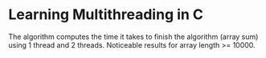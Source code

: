 # Learning Multithreading in C

The algorithm computes the time it takes to finish the algorithm (array sum) using 1 thread and 2 threads.
Noticeable results for array length >= 10000.
